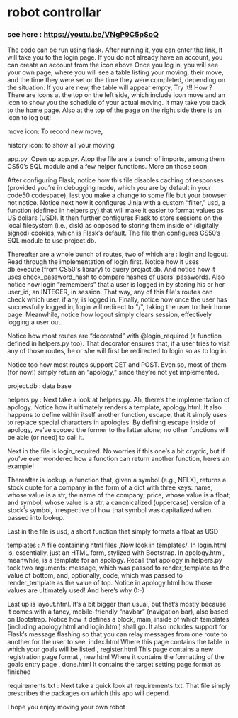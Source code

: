 # robot controllar #
### see here : https://youtu.be/VNgP9C5pSoQ ###

The code can be run using flask. After running it, you can enter the link, It will take you to the login page. If you do not
already have an account, you can create an account from the icon above Once you log in, you will see your own page, where you
will see a table listing your moving, their move,  and the time they were set or the time they were completed,
depending on the situation. If you are new, the table will appear empty, Try it!! How ? There are icons at the top
on the left side, which include icon move  and an icon to show you the
schedule of your actual moving. It may take you back to the home page. Also at the top of the page on the right side there is an icon to log out!

move icon: To record new move,


history icon: to show all your moving

app.py :Open up app.py. Atop the file are a bunch of imports, among them CS50’s SQL module and a few helper functions. More on those soon.

After configuring Flask, notice how this file disables caching of responses (provided you’re in debugging mode, which you are by default in your code50 codespace), lest you make a change to some file but your browser not notice. Notice next how it configures Jinja with a custom “filter,” usd, a function (defined in helpers.py) that will make it easier to format values as US dollars (USD). It then further configures Flask to store sessions on the local filesystem (i.e., disk) as opposed to storing them inside of (digitally signed) cookies, which is Flask’s default. The file then configures CS50’s SQL module to use project.db.

Thereafter are a whole bunch of routes, two of which are : login and logout. Read through the implementation of login first. Notice how it uses db.execute (from CS50's library) to query projact.db. And notice how it uses check_password_hash to compare hashes of users' passwords. Also notice how login “remembers” that a user is logged in by storing his or her user_id, an INTEGER, in session. That way, any of this file's routes can check which user, if any, is logged in. Finally, notice how once the user has successfully logged in, login will redirect to "/", taking the user to their home page. Meanwhile, notice how logout simply clears session, effectively logging a user out.

Notice how most routes are “decorated” with @login_required (a function defined in helpers.py too). That decorator ensures that, if a user tries to visit any of those routes, he or she will first be redirected to login so as to log in.

Notice too how most routes support GET and POST. Even so, most of them (for now!) simply return an “apology,” since they’re not yet implemented.

project.db : data base

helpers.py : Next take a look at helpers.py. Ah, there’s the implementation of apology. Notice how it ultimately renders a template, apology.html. It also happens to define within itself another function, escape, that it simply uses to replace special characters in apologies. By defining escape inside of apology, we’ve scoped the former to the latter alone; no other functions will be able (or need) to call it.

Next in the file is login_required. No worries if this one’s a bit cryptic, but if you’ve ever wondered how a function can return another function, here’s an example!

Thereafter is lookup, a function that, given a symbol (e.g., NFLX), returns a stock quote for a company in the form of a dict with three keys: name, whose value is a str, the name of the company; price, whose value is a float; and symbol, whose value is a str, a canonicalized (uppercase) version of a stock’s symbol, irrespective of how that symbol was capitalized when passed into lookup.

Last in the file is usd, a short function that simply formats a float as USD

templates : A file containing html files ,Now look in templates/. In login.html is, essentially, just an HTML form, stylized with Bootstrap. In apology.html, meanwhile, is a template for an apology. Recall that apology in helpers.py took two arguments: message, which was passed to render_template as the value of bottom, and, optionally, code, which was passed to render_template as the value of top. Notice in apology.html how those values are ultimately used! And here’s why 0:-)

Last up is layout.html. It’s a bit bigger than usual, but that’s mostly because it comes with a fancy, mobile-friendly “navbar” (navigation bar), also based on Bootstrap. Notice how it defines a block, main, inside of which templates (including apology.html and login.html) shall go. It also includes support for Flask’s message flashing so that you can relay messages from one route to another for the user to see.
index.html Where this page contains the table in which your goals will be listed , register.html This page contains a new registration page format , new.html Where it contains the formatting of the goals entry page , done.html It contains the target setting page format as finished

requirements.txt : Next take a quick look at requirements.txt. That file simply prescribes the packages on which this app will depend.


I hope you enjoy moving your own robot
